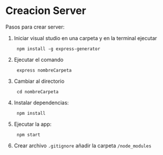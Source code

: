 # Creacion Server

Pasos para crear server:

1. Iniciar visual studio en una carpeta y en la terminal ejecutar

        npm install -g express-generator

2. Ejecutar el comando

        express nombreCarpeta

3. Cambiar al directorio
        
        cd nombreCarpeta

4. Instalar dependencias:

        npm install

5. Ejecutar la app:

        npm start

6. Crear archivo `.gitignore` añadir la carpeta `/node_modules`
